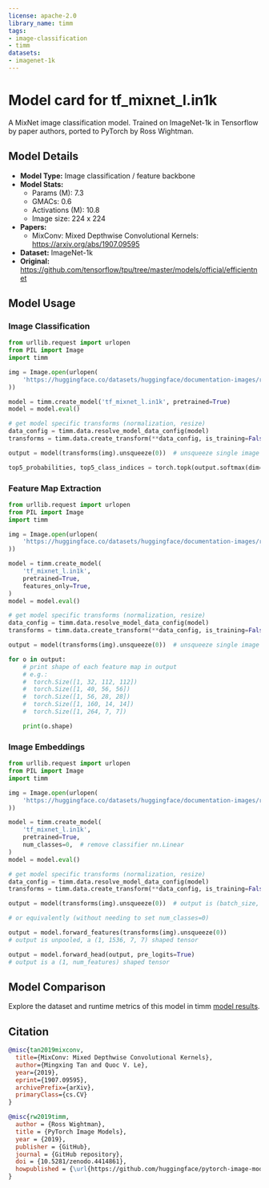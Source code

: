 ```yaml
---
license: apache-2.0
library_name: timm
tags:
- image-classification
- timm
datasets:
- imagenet-1k
---
```

# Model card for tf_mixnet_l.in1k

A MixNet image classification model. Trained on ImageNet-1k in Tensorflow by paper authors, ported to PyTorch by Ross Wightman.


## Model Details
- **Model Type:** Image classification / feature backbone
- **Model Stats:**
  - Params (M): 7.3
  - GMACs: 0.6
  - Activations (M): 10.8
  - Image size: 224 x 224
- **Papers:**
  - MixConv: Mixed Depthwise Convolutional Kernels: https://arxiv.org/abs/1907.09595
- **Dataset:** ImageNet-1k
- **Original:** https://github.com/tensorflow/tpu/tree/master/models/official/efficientnet

## Model Usage
### Image Classification
```python
from urllib.request import urlopen
from PIL import Image
import timm

img = Image.open(urlopen(
    'https://huggingface.co/datasets/huggingface/documentation-images/resolve/main/beignets-task-guide.png'
))

model = timm.create_model('tf_mixnet_l.in1k', pretrained=True)
model = model.eval()

# get model specific transforms (normalization, resize)
data_config = timm.data.resolve_model_data_config(model)
transforms = timm.data.create_transform(**data_config, is_training=False)

output = model(transforms(img).unsqueeze(0))  # unsqueeze single image into batch of 1

top5_probabilities, top5_class_indices = torch.topk(output.softmax(dim=1) * 100, k=5)
```

### Feature Map Extraction
```python
from urllib.request import urlopen
from PIL import Image
import timm

img = Image.open(urlopen(
    'https://huggingface.co/datasets/huggingface/documentation-images/resolve/main/beignets-task-guide.png'
))

model = timm.create_model(
    'tf_mixnet_l.in1k',
    pretrained=True,
    features_only=True,
)
model = model.eval()

# get model specific transforms (normalization, resize)
data_config = timm.data.resolve_model_data_config(model)
transforms = timm.data.create_transform(**data_config, is_training=False)

output = model(transforms(img).unsqueeze(0))  # unsqueeze single image into batch of 1

for o in output:
    # print shape of each feature map in output
    # e.g.:
    #  torch.Size([1, 32, 112, 112])
    #  torch.Size([1, 40, 56, 56])
    #  torch.Size([1, 56, 28, 28])
    #  torch.Size([1, 160, 14, 14])
    #  torch.Size([1, 264, 7, 7])

    print(o.shape)
```

### Image Embeddings
```python
from urllib.request import urlopen
from PIL import Image
import timm

img = Image.open(urlopen(
    'https://huggingface.co/datasets/huggingface/documentation-images/resolve/main/beignets-task-guide.png'
))

model = timm.create_model(
    'tf_mixnet_l.in1k',
    pretrained=True,
    num_classes=0,  # remove classifier nn.Linear
)
model = model.eval()

# get model specific transforms (normalization, resize)
data_config = timm.data.resolve_model_data_config(model)
transforms = timm.data.create_transform(**data_config, is_training=False)

output = model(transforms(img).unsqueeze(0))  # output is (batch_size, num_features) shaped tensor

# or equivalently (without needing to set num_classes=0)

output = model.forward_features(transforms(img).unsqueeze(0))
# output is unpooled, a (1, 1536, 7, 7) shaped tensor

output = model.forward_head(output, pre_logits=True)
# output is a (1, num_features) shaped tensor
```

## Model Comparison
Explore the dataset and runtime metrics of this model in timm [model results](https://github.com/huggingface/pytorch-image-models/tree/main/results).

## Citation
```bibtex
@misc{tan2019mixconv,
  title={MixConv: Mixed Depthwise Convolutional Kernels}, 
  author={Mingxing Tan and Quoc V. Le},
  year={2019},
  eprint={1907.09595},
  archivePrefix={arXiv},
  primaryClass={cs.CV}
}
```
```bibtex
@misc{rw2019timm,
  author = {Ross Wightman},
  title = {PyTorch Image Models},
  year = {2019},
  publisher = {GitHub},
  journal = {GitHub repository},
  doi = {10.5281/zenodo.4414861},
  howpublished = {\url{https://github.com/huggingface/pytorch-image-models}}
}
```
